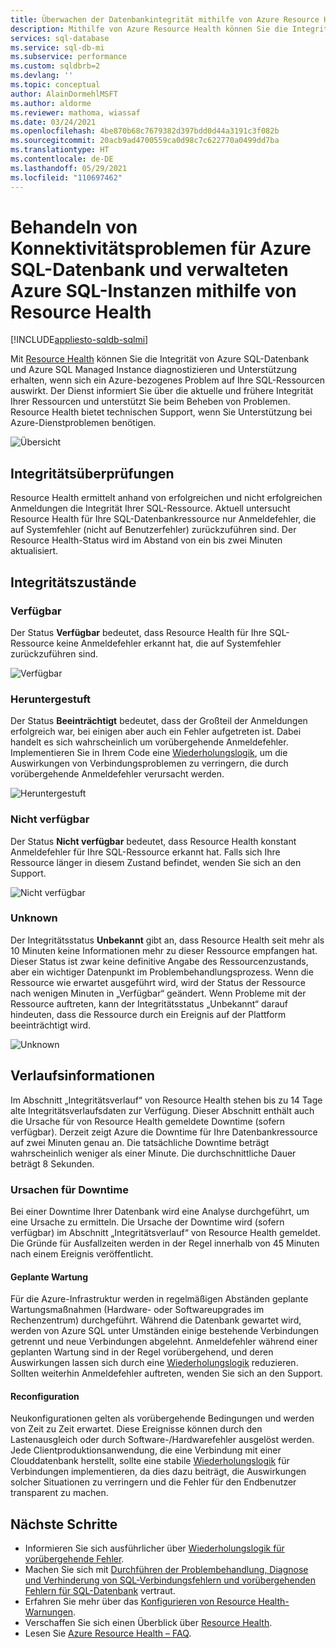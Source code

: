 ```yaml
---
title: Überwachen der Datenbankintegrität mithilfe von Azure Resource Health
description: Mithilfe von Azure Resource Health können Sie die Integrität von Azure SQL-Datenbank und der verwalteten Azure SQL-Instanz überwachen, um Probleme zu diagnostizieren und Unterstützung zu erhalten, wenn sich ein Azure-bezogenes Problem auf Ihre SQL-Ressourcen auswirkt.
services: sql-database
ms.service: sql-db-mi
ms.subservice: performance
ms.custom: sqldbrb=2
ms.devlang: ''
ms.topic: conceptual
author: AlainDormehlMSFT
ms.author: aldorme
ms.reviewer: mathoma, wiassaf
ms.date: 03/24/2021
ms.openlocfilehash: 4be870b68c7679382d397bdd0d44a3191c3f082b
ms.sourcegitcommit: 20acb9ad4700559ca0d98c7c622770a0499dd7ba
ms.translationtype: HT
ms.contentlocale: de-DE
ms.lasthandoff: 05/29/2021
ms.locfileid: "110697462"
---
```

# <a name="use-resource-health-to-troubleshoot-connectivity-for-azure-sql-database-and-azure-sql-managed-instance"></a>Behandeln von Konnektivitätsproblemen für Azure SQL-Datenbank und verwalteten Azure SQL-Instanzen mithilfe von Resource Health
[!INCLUDE[appliesto-sqldb-sqlmi](../includes/appliesto-sqldb-sqlmi.md)]

Mit [Resource Health](../../service-health/resource-health-overview.md#get-started) können Sie die Integrität von Azure SQL-Datenbank und Azure SQL Managed Instance diagnostizieren und Unterstützung erhalten, wenn sich ein Azure-bezogenes Problem auf Ihre SQL-Ressourcen auswirkt. Der Dienst informiert Sie über die aktuelle und frühere Integrität Ihrer Ressourcen und unterstützt Sie beim Beheben von Problemen. Resource Health bietet technischen Support, wenn Sie Unterstützung bei Azure-Dienstproblemen benötigen.

![Übersicht](./media/resource-health-to-troubleshoot-connectivity/sql-resource-health-overview.jpg)

## <a name="health-checks"></a>Integritätsüberprüfungen

Resource Health ermittelt anhand von erfolgreichen und nicht erfolgreichen Anmeldungen die Integrität Ihrer SQL-Ressource. Aktuell untersucht Resource Health für Ihre SQL-Datenbankressource nur Anmeldefehler, die auf Systemfehler (nicht auf Benutzerfehler) zurückzuführen sind. Der Resource Health-Status wird im Abstand von ein bis zwei Minuten aktualisiert.

## <a name="health-states"></a>Integritätszustände

### <a name="available"></a>Verfügbar

Der Status **Verfügbar** bedeutet, dass Resource Health für Ihre SQL-Ressource keine Anmeldefehler erkannt hat, die auf Systemfehler zurückzuführen sind.

![Verfügbar](./media/resource-health-to-troubleshoot-connectivity/sql-resource-health-available.jpg)

### <a name="degraded"></a>Heruntergestuft

Der Status **Beeinträchtigt** bedeutet, dass der Großteil der Anmeldungen erfolgreich war, bei einigen aber auch ein Fehler aufgetreten ist. Dabei handelt es sich wahrscheinlich um vorübergehende Anmeldefehler. Implementieren Sie in Ihrem Code eine [Wiederholungslogik](troubleshoot-common-connectivity-issues.md#retry-logic-for-transient-errors), um die Auswirkungen von Verbindungsproblemen zu verringern, die durch vorübergehende Anmeldefehler verursacht werden.

![Heruntergestuft](./media/resource-health-to-troubleshoot-connectivity/sql-resource-health-degraded.jpg)

### <a name="unavailable"></a>Nicht verfügbar

Der Status **Nicht verfügbar** bedeutet, dass Resource Health konstant Anmeldefehler für Ihre SQL-Ressource erkannt hat. Falls sich Ihre Ressource länger in diesem Zustand befindet, wenden Sie sich an den Support.

![Nicht verfügbar](./media/resource-health-to-troubleshoot-connectivity/sql-resource-health-unavailable.jpg)

### <a name="unknown"></a>Unknown

Der Integritätsstatus **Unbekannt** gibt an, dass Resource Health seit mehr als 10 Minuten keine Informationen mehr zu dieser Ressource empfangen hat. Dieser Status ist zwar keine definitive Angabe des Ressourcenzustands, aber ein wichtiger Datenpunkt im Problembehandlungsprozess. Wenn die Ressource wie erwartet ausgeführt wird, wird der Status der Ressource nach wenigen Minuten in „Verfügbar“ geändert. Wenn Probleme mit der Ressource auftreten, kann der Integritätsstatus „Unbekannt“ darauf hindeuten, dass die Ressource durch ein Ereignis auf der Plattform beeinträchtigt wird.

![Unknown](./media/resource-health-to-troubleshoot-connectivity/sql-resource-health-unknown.jpg)

## <a name="historical-information"></a>Verlaufsinformationen

Im Abschnitt „Integritätsverlauf“ von Resource Health stehen bis zu 14 Tage alte Integritätsverlaufsdaten zur Verfügung. Dieser Abschnitt enthält auch die Ursache für von Resource Health gemeldete Downtime (sofern verfügbar). Derzeit zeigt Azure die Downtime für Ihre Datenbankressource auf zwei Minuten genau an. Die tatsächliche Downtime beträgt wahrscheinlich weniger als einer Minute. Die durchschnittliche Dauer beträgt 8 Sekunden.

### <a name="downtime-reasons"></a>Ursachen für Downtime

Bei einer Downtime Ihrer Datenbank wird eine Analyse durchgeführt, um eine Ursache zu ermitteln. Die Ursache der Downtime wird (sofern verfügbar) im Abschnitt „Integritätsverlauf“ von Resource Health gemeldet. Die Gründe für Ausfallzeiten werden in der Regel innerhalb von 45 Minuten nach einem Ereignis veröffentlicht.

#### <a name="planned-maintenance"></a>Geplante Wartung

Für die Azure-Infrastruktur werden in regelmäßigen Abständen geplante Wartungsmaßnahmen (Hardware- oder Softwareupgrades im Rechenzentrum) durchgeführt. Während die Datenbank gewartet wird, werden von Azure SQL unter Umständen einige bestehende Verbindungen getrennt und neue Verbindungen abgelehnt. Anmeldefehler während einer geplanten Wartung sind in der Regel vorübergehend, und deren Auswirkungen lassen sich durch eine [Wiederholungslogik](troubleshoot-common-connectivity-issues.md#retry-logic-for-transient-errors) reduzieren. Sollten weiterhin Anmeldefehler auftreten, wenden Sie sich an den Support.

#### <a name="reconfiguration"></a>Reconfiguration

Neukonfigurationen gelten als vorübergehende Bedingungen und werden von Zeit zu Zeit erwartet. Diese Ereignisse können durch den Lastenausgleich oder durch Software-/Hardwarefehler ausgelöst werden. Jede Clientproduktionsanwendung, die eine Verbindung mit einer Clouddatenbank herstellt, sollte eine stabile [Wiederholungslogik](troubleshoot-common-connectivity-issues.md#retry-logic-for-transient-errors) für Verbindungen implementieren, da dies dazu beiträgt, die Auswirkungen solcher Situationen zu verringern und die Fehler für den Endbenutzer transparent zu machen.

## <a name="next-steps"></a>Nächste Schritte

- Informieren Sie sich ausführlicher über [Wiederholungslogik für vorübergehende Fehler](troubleshoot-common-connectivity-issues.md#retry-logic-for-transient-errors).
- Machen Sie sich mit [Durchführen der Problembehandlung, Diagnose und Verhinderung von SQL-Verbindungsfehlern und vorübergehenden Fehlern für SQL-Datenbank](troubleshoot-common-connectivity-issues.md) vertraut.
- Erfahren Sie mehr über das [Konfigurieren von Resource Health-Warnungen](../../service-health/resource-health-alert-arm-template-guide.md).
- Verschaffen Sie sich einen Überblick über [Resource Health](../../service-health/resource-health-overview.md).
- Lesen Sie [Azure Resource Health – FAQ](../../service-health/resource-health-faq.md).
